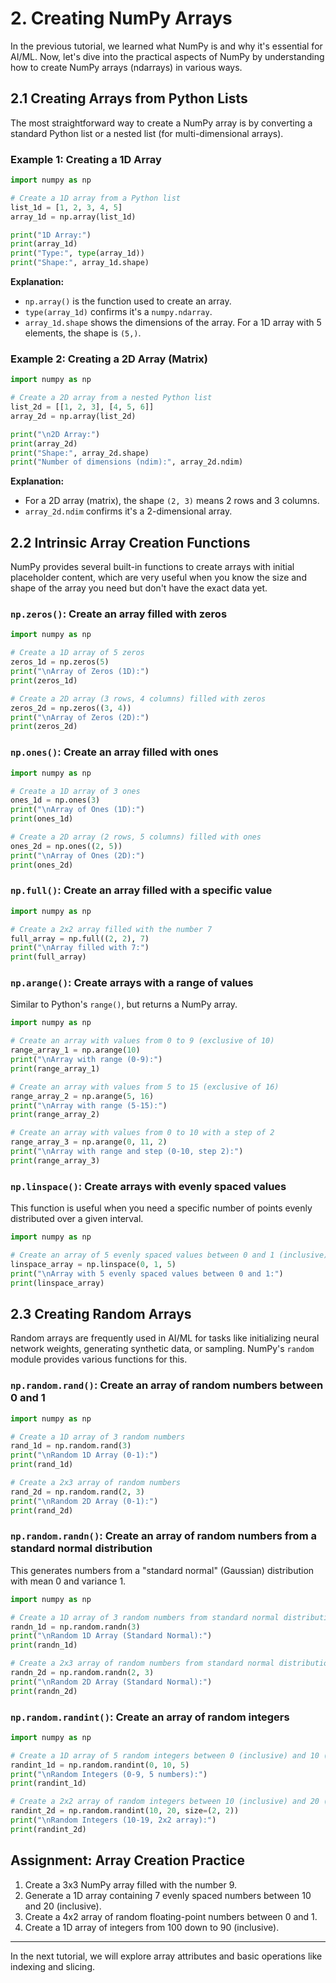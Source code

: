 # 2. Creating NumPy Arrays

In the previous tutorial, we learned what NumPy is and why it's essential for AI/ML. Now, let's dive into the practical aspects of NumPy by understanding how to create NumPy arrays (ndarrays) in various ways.

## 2.1 Creating Arrays from Python Lists

The most straightforward way to create a NumPy array is by converting a standard Python list or a nested list (for multi-dimensional arrays).

### Example 1: Creating a 1D Array

```python
import numpy as np

# Create a 1D array from a Python list
list_1d = [1, 2, 3, 4, 5]
array_1d = np.array(list_1d)

print("1D Array:")
print(array_1d)
print("Type:", type(array_1d))
print("Shape:", array_1d.shape)
```

**Explanation:**
*   `np.array()` is the function used to create an array.
*   `type(array_1d)` confirms it's a `numpy.ndarray`.
*   `array_1d.shape` shows the dimensions of the array. For a 1D array with 5 elements, the shape is `(5,)`.

### Example 2: Creating a 2D Array (Matrix)

```python
import numpy as np

# Create a 2D array from a nested Python list
list_2d = [[1, 2, 3], [4, 5, 6]]
array_2d = np.array(list_2d)

print("\n2D Array:")
print(array_2d)
print("Shape:", array_2d.shape)
print("Number of dimensions (ndim):", array_2d.ndim)
```

**Explanation:**
*   For a 2D array (matrix), the shape `(2, 3)` means 2 rows and 3 columns.
*   `array_2d.ndim` confirms it's a 2-dimensional array.

## 2.2 Intrinsic Array Creation Functions

NumPy provides several built-in functions to create arrays with initial placeholder content, which are very useful when you know the size and shape of the array you need but don't have the exact data yet.

### `np.zeros()`: Create an array filled with zeros

```python
import numpy as np

# Create a 1D array of 5 zeros
zeros_1d = np.zeros(5)
print("\nArray of Zeros (1D):")
print(zeros_1d)

# Create a 2D array (3 rows, 4 columns) filled with zeros
zeros_2d = np.zeros((3, 4))
print("\nArray of Zeros (2D):")
print(zeros_2d)
```

### `np.ones()`: Create an array filled with ones

```python
import numpy as np

# Create a 1D array of 3 ones
ones_1d = np.ones(3)
print("\nArray of Ones (1D):")
print(ones_1d)

# Create a 2D array (2 rows, 5 columns) filled with ones
ones_2d = np.ones((2, 5))
print("\nArray of Ones (2D):")
print(ones_2d)
```

### `np.full()`: Create an array filled with a specific value

```python
import numpy as np

# Create a 2x2 array filled with the number 7
full_array = np.full((2, 2), 7)
print("\nArray filled with 7:")
print(full_array)
```

### `np.arange()`: Create arrays with a range of values

Similar to Python's `range()`, but returns a NumPy array.

```python
import numpy as np

# Create an array with values from 0 to 9 (exclusive of 10)
range_array_1 = np.arange(10)
print("\nArray with range (0-9):")
print(range_array_1)

# Create an array with values from 5 to 15 (exclusive of 16)
range_array_2 = np.arange(5, 16)
print("\nArray with range (5-15):")
print(range_array_2)

# Create an array with values from 0 to 10 with a step of 2
range_array_3 = np.arange(0, 11, 2)
print("\nArray with range and step (0-10, step 2):")
print(range_array_3)
```

### `np.linspace()`: Create arrays with evenly spaced values

This function is useful when you need a specific number of points evenly distributed over a given interval.

```python
import numpy as np

# Create an array of 5 evenly spaced values between 0 and 1 (inclusive)
linspace_array = np.linspace(0, 1, 5)
print("\nArray with 5 evenly spaced values between 0 and 1:")
print(linspace_array)
```

## 2.3 Creating Random Arrays

Random arrays are frequently used in AI/ML for tasks like initializing neural network weights, generating synthetic data, or sampling. NumPy's `random` module provides various functions for this.

### `np.random.rand()`: Create an array of random numbers between 0 and 1

```python
import numpy as np

# Create a 1D array of 3 random numbers
rand_1d = np.random.rand(3)
print("\nRandom 1D Array (0-1):")
print(rand_1d)

# Create a 2x3 array of random numbers
rand_2d = np.random.rand(2, 3)
print("\nRandom 2D Array (0-1):")
print(rand_2d)
```

### `np.random.randn()`: Create an array of random numbers from a standard normal distribution

This generates numbers from a "standard normal" (Gaussian) distribution with mean 0 and variance 1.

```python
import numpy as np

# Create a 1D array of 3 random numbers from standard normal distribution
randn_1d = np.random.randn(3)
print("\nRandom 1D Array (Standard Normal):")
print(randn_1d)

# Create a 2x3 array of random numbers from standard normal distribution
randn_2d = np.random.randn(2, 3)
print("\nRandom 2D Array (Standard Normal):")
print(randn_2d)
```

### `np.random.randint()`: Create an array of random integers

```python
import numpy as np

# Create a 1D array of 5 random integers between 0 (inclusive) and 10 (exclusive)
randint_1d = np.random.randint(0, 10, 5)
print("\nRandom Integers (0-9, 5 numbers):")
print(randint_1d)

# Create a 2x2 array of random integers between 10 (inclusive) and 20 (exclusive)
randint_2d = np.random.randint(10, 20, size=(2, 2))
print("\nRandom Integers (10-19, 2x2 array):")
print(randint_2d)
```

## Assignment: Array Creation Practice

1.  Create a 3x3 NumPy array filled with the number 9.
2.  Generate a 1D array containing 7 evenly spaced numbers between 10 and 20 (inclusive).
3.  Create a 4x2 array of random floating-point numbers between 0 and 1.
4.  Create a 1D array of integers from 100 down to 90 (inclusive).

---

In the next tutorial, we will explore array attributes and basic operations like indexing and slicing.
